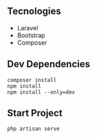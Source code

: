 
## Tecnologies
- Laravel
- Bootstrap
- Composer
## Dev Dependencies
    composer install
    npm install
    npm install --only=dev
## Start Project
    php artisan serve
